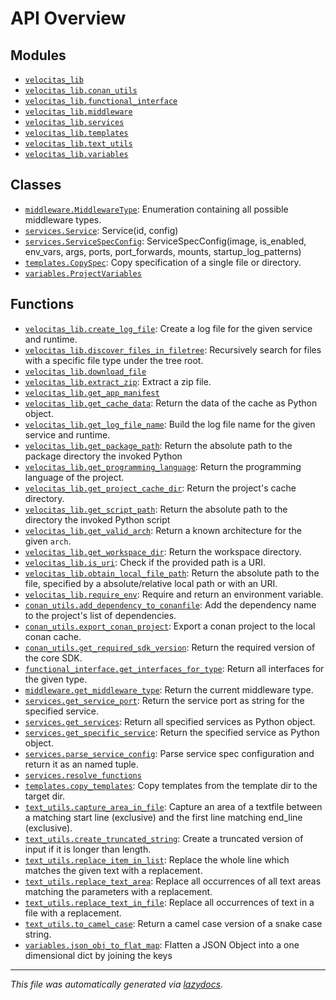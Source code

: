 <!-- markdownlint-disable -->

# API Overview

## Modules

- [`velocitas_lib`](./velocitas_lib.md#module-velocitas_lib)
- [`velocitas_lib.conan_utils`](./velocitas_lib.conan_utils.md#module-velocitas_libconan_utils)
- [`velocitas_lib.functional_interface`](./velocitas_lib.functional_interface.md#module-velocitas_libfunctional_interface)
- [`velocitas_lib.middleware`](./velocitas_lib.middleware.md#module-velocitas_libmiddleware)
- [`velocitas_lib.services`](./velocitas_lib.services.md#module-velocitas_libservices)
- [`velocitas_lib.templates`](./velocitas_lib.templates.md#module-velocitas_libtemplates)
- [`velocitas_lib.text_utils`](./velocitas_lib.text_utils.md#module-velocitas_libtext_utils)
- [`velocitas_lib.variables`](./velocitas_lib.variables.md#module-velocitas_libvariables)

## Classes

- [`middleware.MiddlewareType`](./velocitas_lib.middleware.md#class-middlewaretype): Enumeration containing all possible middleware types.
- [`services.Service`](./velocitas_lib.services.md#class-service): Service(id, config)
- [`services.ServiceSpecConfig`](./velocitas_lib.services.md#class-servicespecconfig): ServiceSpecConfig(image, is_enabled, env_vars, args, ports, port_forwards, mounts, startup_log_patterns)
- [`templates.CopySpec`](./velocitas_lib.templates.md#class-copyspec): Copy specification of a single file or directory.
- [`variables.ProjectVariables`](./velocitas_lib.variables.md#class-projectvariables)

## Functions

- [`velocitas_lib.create_log_file`](./velocitas_lib.md#function-create_log_file): Create a log file for the given service and runtime.
- [`velocitas_lib.discover_files_in_filetree`](./velocitas_lib.md#function-discover_files_in_filetree): Recursively search for files with a specific file type under the tree root.
- [`velocitas_lib.download_file`](./velocitas_lib.md#function-download_file)
- [`velocitas_lib.extract_zip`](./velocitas_lib.md#function-extract_zip): Extract a zip file.
- [`velocitas_lib.get_app_manifest`](./velocitas_lib.md#function-get_app_manifest)
- [`velocitas_lib.get_cache_data`](./velocitas_lib.md#function-get_cache_data): Return the data of the cache as Python object.
- [`velocitas_lib.get_log_file_name`](./velocitas_lib.md#function-get_log_file_name): Build the log file name for the given service and runtime.
- [`velocitas_lib.get_package_path`](./velocitas_lib.md#function-get_package_path): Return the absolute path to the package directory the invoked Python
- [`velocitas_lib.get_programming_language`](./velocitas_lib.md#function-get_programming_language): Return the programming language of the project.
- [`velocitas_lib.get_project_cache_dir`](./velocitas_lib.md#function-get_project_cache_dir): Return the project's cache directory.
- [`velocitas_lib.get_script_path`](./velocitas_lib.md#function-get_script_path): Return the absolute path to the directory the invoked Python script
- [`velocitas_lib.get_valid_arch`](./velocitas_lib.md#function-get_valid_arch): Return a known architecture for the given `arch`.
- [`velocitas_lib.get_workspace_dir`](./velocitas_lib.md#function-get_workspace_dir): Return the workspace directory.
- [`velocitas_lib.is_uri`](./velocitas_lib.md#function-is_uri): Check if the provided path is a URI.
- [`velocitas_lib.obtain_local_file_path`](./velocitas_lib.md#function-obtain_local_file_path): Return the absolute path to the file, specified by a absolute/relative local path or with an URI.
- [`velocitas_lib.require_env`](./velocitas_lib.md#function-require_env): Require and return an environment variable.
- [`conan_utils.add_dependency_to_conanfile`](./velocitas_lib.conan_utils.md#function-add_dependency_to_conanfile): Add the dependency name to the project's list of dependencies.
- [`conan_utils.export_conan_project`](./velocitas_lib.conan_utils.md#function-export_conan_project): Export a conan project to the local conan cache.
- [`conan_utils.get_required_sdk_version`](./velocitas_lib.conan_utils.md#function-get_required_sdk_version): Return the required version of the core SDK.
- [`functional_interface.get_interfaces_for_type`](./velocitas_lib.functional_interface.md#function-get_interfaces_for_type): Return all interfaces for the given type.
- [`middleware.get_middleware_type`](./velocitas_lib.middleware.md#function-get_middleware_type): Return the current middleware type.
- [`services.get_service_port`](./velocitas_lib.services.md#function-get_service_port): Return the service port as string for the specified service.
- [`services.get_services`](./velocitas_lib.services.md#function-get_services): Return all specified services as Python object.
- [`services.get_specific_service`](./velocitas_lib.services.md#function-get_specific_service): Return the specified service as Python object.
- [`services.parse_service_config`](./velocitas_lib.services.md#function-parse_service_config): Parse service spec configuration and return it as an named tuple.
- [`services.resolve_functions`](./velocitas_lib.services.md#function-resolve_functions)
- [`templates.copy_templates`](./velocitas_lib.templates.md#function-copy_templates): Copy templates from the template dir to the target dir.
- [`text_utils.capture_area_in_file`](./velocitas_lib.text_utils.md#function-capture_area_in_file): Capture an area of a textfile between a matching start line (exclusive) and the first line matching end_line (exclusive).
- [`text_utils.create_truncated_string`](./velocitas_lib.text_utils.md#function-create_truncated_string): Create a truncated version of input if it is longer than length.
- [`text_utils.replace_item_in_list`](./velocitas_lib.text_utils.md#function-replace_item_in_list): Replace the whole line which matches the given text with a replacement.
- [`text_utils.replace_text_area`](./velocitas_lib.text_utils.md#function-replace_text_area): Replace all occurrences of all text areas matching the parameters with a replacement.
- [`text_utils.replace_text_in_file`](./velocitas_lib.text_utils.md#function-replace_text_in_file): Replace all occurrences of text in a file with a replacement.
- [`text_utils.to_camel_case`](./velocitas_lib.text_utils.md#function-to_camel_case): Return a camel case version of a snake case string.
- [`variables.json_obj_to_flat_map`](./velocitas_lib.variables.md#function-json_obj_to_flat_map): Flatten a JSON Object into a one dimensional dict by joining the keys


---

_This file was automatically generated via [lazydocs](https://github.com/ml-tooling/lazydocs)._
